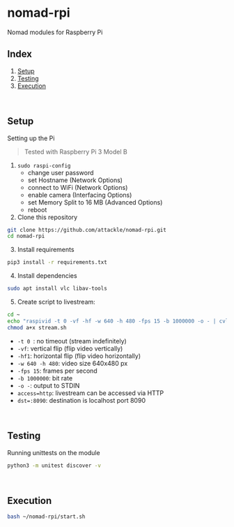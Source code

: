 # nomad-rpi

Nomad modules for Raspberry Pi

## Index

1. [Setup](#setup)
2. [Testing](#testing)
3. [Execution](#execution)

&nbsp;

## Setup

Setting up the Pi
>Tested with Raspberry Pi 3 Model B

1. `sudo raspi-config`
    - change user password
    - set Hostname (Network Options)
    - connect to WiFi (Network Options)
    - enable camera (Interfacing Options)
    - set Memory Split to 16 MB (Advanced Options)
    - reboot
2. Clone this repository
```bash
git clone https://github.com/attackle/nomad-rpi.git
cd nomad-rpi
```
3. Install requirements
```bash
pip3 install -r requirements.txt
```
4. Install dependencies
```bash
sudo apt install vlc libav-tools
```
5. Create script to livestream: 
```bash
cd ~
echo "raspivid -t 0 -vf -hf -w 640 -h 480 -fps 15 -b 1000000 -o - | cvlc -vvv stream:///dev/stdin --sout '#standard{access=http,mux=ts,dst=:8090}' :demux=h264" > stream.sh
chmod a+x stream.sh
```
- `-t 0 `: no timeout (stream indefinitely)
- `-vf`: vertical flip (flip video vertically)
- `-hf1`: horizontal flip (flip video horizontally)
- `-w 640 -h 480`: video size 640x480 px
- `-fps 15`: frames per second
- `-b 1000000`: bit rate
- `-o -`: output to STDIN
- `access=http`: livestream can be accessed via HTTP
- `dst=:8090`: destination is localhost port 8090

&nbsp;

## Testing

Running unittests on the module
```bash
python3 -m unitest discover -v
```

&nbsp;

## Execution

```bash
bash ~/nomad-rpi/start.sh
```
